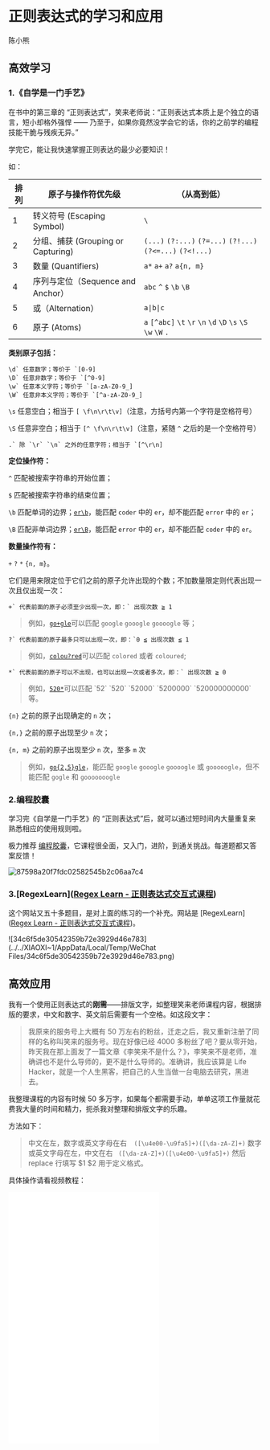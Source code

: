 # 正则表达式的学习和应用

陈小熊

## 高效学习

### 1.《自学是一门手艺》

在书中的第三章的 “正则表达式”，笑来老师说：“正则表达式本质上是个独立的语言，短小却格外强悍 —— 乃至于，如果你竟然没学会它的话，你的之前学的编程技能干脆与残疾无异。”

学完它，能让我快速掌握正则表达的最少必要知识！

如：

| 排列 | 原子与操作符优先级                 | （从高到低）                                                 |
| ---- | ---------------------------------- | ------------------------------------------------------------ |
| 1    | 转义符号 (Escaping Symbol)         | `\`                                                          |
| 2    | 分组、捕获 (Grouping or Capturing) | `(...)` `(?:...)` `(?=...)` `(?!...)` `(?<=...)` `(?<!...)`  |
| 3    | 数量 (Quantifiers)                 | `a*` `a+` `a?` `a{n, m}`                                     |
| 4    | 序列与定位（Sequence and Anchor）  | `abc` `^` `$` `\b` `\B`                                      |
| 5    | 或（Alternation）                  | <code>a&#124;b&#124;c</code>                                 |
| 6    | 原子 (Atoms)                       | `a` `[^abc]` `\t` `\r` `\n` `\d` `\D` `\s` `\S` `\w` `\W` `.` |

**类别原子包括：**

```
\d` 任意数字；等价于 `[0-9]
\D` 任意非数字；等价于 `[^0-9]
\w` 任意本义字符；等价于 `[a-zA-Z0-9_]
\W` 任意非本义字符；等价于 `[^a-zA-Z0-9_]
```

`\s` 任意空白；相当于 `[ \f\n\r\t\v]`（注意，方括号内第一个字符是空格符号）

`\S` 任意非空白；相当于 `[^ \f\n\r\t\v]`（注意，紧随 `^` 之后的是一个空格符号）

```
.` 除 `\r` `\n` 之外的任意字符；相当于 `[^\r\n]
```

**定位操作符：**

`^` 匹配被搜索字符串的开始位置；

`$` 匹配被搜索字符串的结束位置；

`\b` 匹配单词的边界；[`er\b`](https://regexper.com#er%5Cb)，能匹配 `coder` 中的 `er`，却不能匹配 `error` 中的 `er`；

`\B` 匹配非单词边界；[`er\B`](https://regexper.com#er%5CB)，能匹配 `error` 中的 `er`，却不能匹配 `coder` 中的 `er`。

**数量操作符有：**

`+` `?` `*` `{n, m}`。

它们是用来限定位于它们之前的原子允许出现的个数；不加数量限定则代表出现一次且仅出现一次：

```
+` 代表前面的原子必须至少出现一次，即：` 出现次数 ≧ 1
```

> 例如，[`go+gle`](https://regexper.com#go+gle)可以匹配 `google` `gooogle` `goooogle` 等；

```
?` 代表前面的原子最多只可以出现一次，即：`0 ≦ 出现次数 ≦ 1
```

> 例如，[`colou?red`](https://regexper.com#colou?red)可以匹配 `colored` 或者 `coloured`;

```
*` 代表前面的原子可以不出现，也可以出现一次或者多次，即：` 出现次数 ≧ 0
```

> 例如，[`520*`](https://regexper.com#520*)可以匹配 `52` `520` `52000` `5200000` `520000000000` 等。

`{n}` 之前的原子出现确定的 `n` 次；

`{n,}` 之前的原子出现至少 `n` 次；

`{n, m}` 之前的原子出现至少 `n` 次，至多 `m` 次

> 例如，[`go{2,5}gle`](https://regexper.com#go%7B2,5%7Dgle)，能匹配 `google` `gooogle` `goooogle` 或 `gooooogle`，但不能匹配 `gogle` 和 `gooooooogle`

### 2.编程胶囊

学习完《自学是一门手艺》的 “正则表达式”后，就可以通过短时间内大量重复来熟悉相应的使用规则啦。

极力推荐 [编程胶囊](https://www.codejiaonang.com/#/courses)，它课程很全面，又入门，进阶，到通关挑战。每道题都又答案反馈！

![87598a20f7fdc02582545b2c06aa7c4](https://raw.githubusercontent.com/cxiaoxiong/images/master/202306291051997.png)

### 3.[RegexLearn]([Regex Learn - 正则表达式交互式课程](https://regexlearn.com/zh-cn/learn))

这个网站又五十多题目，是对上面的练习的一个补充。网站是 [RegexLearn]([Regex Learn - 正则表达式交互式课程](https://regexlearn.com/zh-cn/learn))。

![34c6f5de30542359b72e3929d46e783](../../XIAOXI~1/AppData/Local/Temp/WeChat Files/34c6f5de30542359b72e3929d46e783.png)

## 高效应用

我有一个使用正则表达式的**刚需**——排版文字，如整理笑来老师课程内容，根据排版的要求，中文和数字、英文前后需要有一个空格。如这段文字：

> 我原来的服务号上大概有 50 万左右的粉丝，迁走之后，我又重新注册了同样的名称叫笑来的服务号。现在好像已经 4000 多粉丝了吧？要从零开始，昨天我在那上面发了一篇文章《李笑来不是什么？》，李笑来不是老师，准确讲也不是什么导师的，更不是什么导师的。准确讲，我应该算是 Life Hacker，就是一个人生黑客，把自己的人生当做一台电脑去研究，黑进去。

我整理课程的内容有时候 50 多万字，如果每个都需要手动，单单这项工作量就花费我大量的时间和精力，扼杀我对整理和排版文字的乐趣。

方法如下：

> 中文在左，数字或英文字母在右```  ([\u4e00-\u9fa5]+)([\da-zA-Z]+)```
> 数字或英文字母在左，中文在右 ``` ([\da-zA-Z]+)([\u4e00-\u9fa5]+)``` 
> 然后 replace 行填写 $1 $2 用于定义格式。

具体操作请看视频教程：

<iframe src="//player.bilibili.com/player.html?aid=530330992&bvid=BV1Zu411t762&cid=1179709954&page=1" scrolling="no" border="0" height="500" frameborder="no" framespacing="0" allowfullscreen="true"> </iframe>



